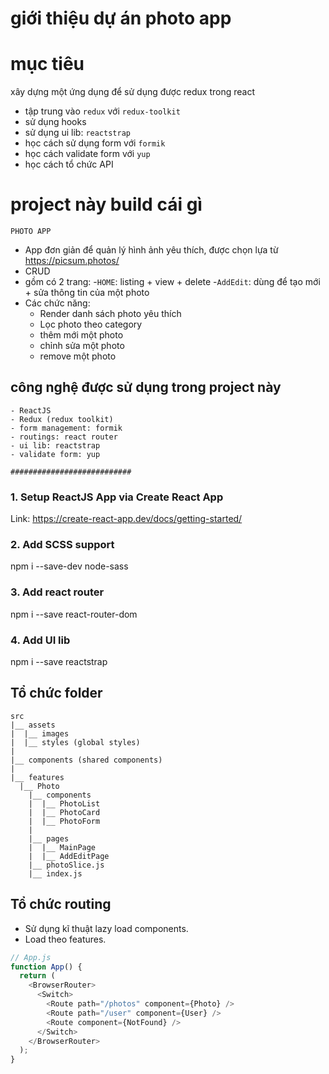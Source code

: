 # giới thiệu dự án photo app

# mục tiêu

xây dựng một ứng dụng để sử dụng được redux trong react

- tập trung vào `redux` với `redux-toolkit`
- sử dụng hooks
- sử dụng ui lib: `reactstrap`
- học cách sử dụng form với `formik`
- học cách validate form với `yup`
- học cách tổ chức API

# project này build cái gì

`PHOTO APP`

- App đơn giản để quản lý hình ảnh yêu thích, được chọn lựa từ https://picsum.photos/
- CRUD
- gồm có 2 trang: -`HOME`: listing + view + delete -`AddEdit`: dùng để tạo mới + sửa thông tin của một photo
- Các chức năng:
  - Render danh sách photo yêu thích
  - Lọc photo theo category
  - thêm mới một photo
  - chỉnh sửa một photo
  - remove một photo

## công nghệ được sử dụng trong project này

    - ReactJS
    - Redux (redux toolkit)
    - form management: formik
    - routings: react router
    - ui lib: reactstrap
    - validate form: yup


`###########################`

### 1. Setup ReactJS App via Create React App

Link: https://create-react-app.dev/docs/getting-started/

### 2. Add SCSS support

npm i --save-dev node-sass

### 3. Add react router

npm i --save react-router-dom

### 4. Add UI lib

npm i --save reactstrap

## Tổ chức folder

```
src
|__ assets
|  |__ images
|  |__ styles (global styles)
|
|__ components (shared components)
|
|__ features
  |__ Photo
    |__ components
    |  |__ PhotoList
    |  |__ PhotoCard
    |  |__ PhotoForm
    |
    |__ pages
    |  |__ MainPage
    |  |__ AddEditPage
    |__ photoSlice.js
    |__ index.js
```

## Tổ chức routing

- Sử dụng kĩ thuật lazy load components.
- Load theo features.

```js
// App.js
function App() {
  return (
    <BrowserRouter>
      <Switch>
        <Route path="/photos" component={Photo} />
        <Route path="/user" component={User} />
        <Route component={NotFound} />
      </Switch>
    </BrowserRouter>
  );
}
```

<!-- Hướng dẫn deploy project lên surge.sh


mở terminal:
b1: npm install --save-dev surge
b2: npm run build
b3: cd build
b4: cp index.html 200.html
b5: npx surge
b6: nhập email
b7: nhập password (nhập password nó sẽ không hiện)
b8: nhấn enter khi dòng (project: C:\Users\folder_name\Documents\photo-app2\build\)
b9: thay đổi tên domain: name_domain.surge.sh sau đó nhấn enter
b10: lấy tên domain ở bước 9 chạy thử lên web
......
tesst commit

-->
